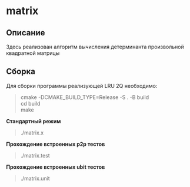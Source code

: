 # matrix

## Описание 
Здесь реализован алгоритм вычисления детерминанта произвольной квадратной матрицы

## Сборка
Для сборки программы реализующей LRU 2Q необходимо:
> cmake -DCMAKE_BUILD_TYPE=Release -S . -B build\
> cd build\
> make

__Cтандартный режим__
> ./matrix.x

__Прохождение встроенных p2p тестов__
> ./matrix.test

__Прохождение встроенных ubit тестов__
> ./matrix.unit
